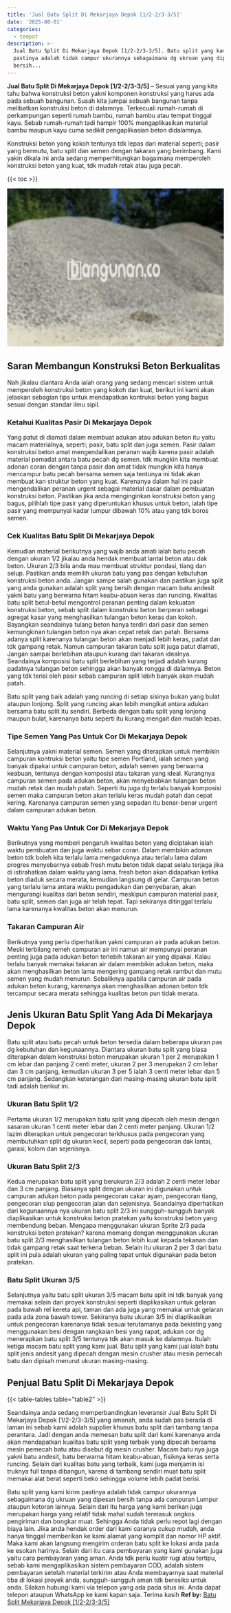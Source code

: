 ```yaml
---
title: 'Jual Batu Split Di Mekarjaya Depok [1/2-2/3-3/5]'
date: '2025-08-01'
categories:
  - tempat
description: >-
  Jual Batu Split Di Mekarjaya Depok [1/2-2/3-3/5]. Batu split yang kami kirim
  pastinya adalah tidak campur ukurannya sebagaimana dg ukruan yang dipesan
  bersih...
---
```


**Jual Batu Split Di Mekarjaya Depok \[1/2-2/3-3/5\]** – Sesuai yang yang kita tahu bahwa konstruksi beton yakni komponen konstruksi yang harus ada pada sebuah bangunan. Susah kita jumpai sebuah bangunan tanpa melibatkan konstruksi beton di dalamnya. Terkecuali rumah-rumah di perkampungan seperti rumah bambu, rumah bambu atau tempat tinggal kayu. Sebab rumah-rumah tadi hampir 100% mengaplikasikan material bambu maupun kayu cuma sedikit pengaplikasian beton didalamnya.

Konstruksi beton yang kokoh tentunya tdk lepas dari material seperti; pasir yang bermutu, batu split dan semen dengan takaran yang berimbang. Kami yakin dikala ini anda sedang memperhitungkan bagaimana memperoleh konstruksi beton yang kuat, tdk mudah retak atau juga pecah.

{{< toc >}}

![Jual Batu Split Di Mekarjaya Depok [1/2-2/3-3/5]](/images/jual-batu-split-03.png)

## Saran Membangun Konstruksi Beton Berkualitas

Nah jikalau diantara Anda ialah orang yang sedang mencari sistem untuk memperoleh konstruksi beton yang kokoh dan kuat, berikut ini kami akan jelaskan sebagian tips untuk mendapatkan kontruksi beton yang bagus sesuai dengan standar ilmu sipil.

### Ketahui Kualitas Pasir Di Mekarjaya Depok

Yang patut di diamati dalam membuat adukan atau adukan beton itu yaitu macam materialnya, seperti; pasir, batu split dan juga semen. Pasir dalam konstruksi beton amat mengendalikan peranan wajib karena pasir adalah material pemadat antara batu pecah dg semen. tdk mungkin kita membuat adonan coran dengan tanpa pasir dan amat tidak mungkin kita hanya mencampur batu pecah bersama semen saja tentunya ini tidak akan membuat kan struktur beton yang kuat. Karenanya dalam hal ini pasir mengendalikan peranan urgent sebagai material dasar dalam pembuatan konstruksi beton. Pastikan jika anda menginginkan konstruksi beton yang bagus, pilihlah tipe pasir yang diperuntukan khusus untuk beton, ialah tipe pasir yang mempunyai kadar lumpur dibawah 10% atau yang tdk boros semen.

### Cek Kualitas Batu Split Di Mekarjaya Depok

Kemudian material berikutnya yang wajib anda amati ialah batu pecah dengan ukuran 1/2 jikalau anda hendak membuat lantai beton atau dak beton. Ukuran 2/3 bila anda mau membuat struktur pondasi, tiang dan selup. Pastikan anda memilih ukuran batu yang pas dengan kebutuhan konstruksi beton anda. Jangan sampe salah gunakan dan pastikan juga split yang anda gunakan adalah split yang bersih dengan macam batu andesit yakni batu yang berwarna hitam keabu-abuan keras dan runcing. Kwalitas batu split betul-betul mengontrol peranan penting dalam kekuatan konstruksi beton, sebab split dalam konstruksi beton berperan sebagai agregat kasar yang menghasilkan tulangan beton keras dan kokoh. Bayangkan seandainya tulang beton hanya terdiri dari pasir dan semen kemungkinan tulangan beton nya akan cepat retak dan patah. Bersama adanya split karenanya tulangan beton akan menjadi lebih keras, padat dan tdk gampang retak. Namun campuran takaran batu split juga patut diamati, Jangan sampai berlebihan ataupun kurang dari takaran idealnya. Seandainya komposisi batu split berlebihan yang terjadi adalah kurang padatnya tulangan beton sehingga akan banyak rongga di dalamnya. Beton yang tdk terisi oleh pasir sebab campuran split lebih banyak akan mudah patah.

Batu split yang baik adalah yang runcing di setiap sisinya bukan yang bulat ataupun lonjong. Split yang runcing akan lebih mengikat antara adukan bersama batu split itu sendiri. Berbeda dengan batu split yang lonjong maupun bulat, karenanya batu seperti itu kurang mengait dan mudah lepas.

### Tipe Semen Yang Pas Untuk Cor Di Mekarjaya Depok

Selanjutnya yakni material semen. Semen yang diterapkan untuk membikin campuran kontruksi beton yaitu tipe semen Portland, ialah semen yang banyak dipakai untuk campuran beton, adalah semen yang berwarna keabuan, tentunya dengan komposisi atau takaran yang ideal. Kurangnya campuran semen pada adukan beton, akan menyebabkan tulangan beton mudah retak dan mudah patah. Seperti itu juga dg terlalu banyak komposisi semen maka campuran beton akan terlalu keras mudah patah dan cepat kering. Karenanya campuran semen yang sepadan itu benar-benar urgent dalam campuran adukan beton.

### Waktu Yang Pas Untuk Cor Di Mekarjaya Depok

Berikutnya yang memberi pengaruh kwalitas beton yang diciptakan ialah waktu pembuatan dan juga waktu sebar coran. Dalam membikin adonan beton tdk boleh kita terlalu lama mengaduknya atau terlalu lama dalam progres menyebarnya sebab fresh mutu beton tidak dapat selalu terjaga jika di istirahatkan dalam waktu yang lama. fresh beton akan didapatkan ketika beton diaduk secara merata, kemudian langsung di gelar. Campuran beton yang terlalu lama antara waktu pengadukan dan penyebaran, akan mengurangi kualitas dari beton sendiri, meskipun campuran material pasir, batu split, semen dan juga air telah tepat. Tapi sekiranya ditinggal terlalu lama karenanya kwalitas beton akan menurun.

### Takaran Campuran Air

Berikutnya yang perlu diperhatikan yakni campuran air pada adukan beton. Meski terbilang remeh campuran air ini namun air mempunyai peranan penting juga pada adukan beton terlebih takaran air yang dipakai. Kalau terlalu banyak memakai takaran air dalam membikin adukan beton, maka akan menghasilkan beton lama mengering gampang retak rambut dan mutu semen yang mudah menurun. Sebaliknya apabila campuran air pada adukan beton kurang, karenanya akan menghasilkan adonan beton tdk tercampur secara merata sehingga kualitas beton pun tidak merata.

## Jenis Ukuran Batu Split Yang Ada Di Mekarjaya Depok

Batu split atau batu pecah untuk beton tersedia dalam beberapa ukuran pas dg kebutuhan dan kegunaannya. Diantara ukuran batu split yang biasa diterapkan dalam konstruksi beton merupakan ukuran 1 per 2 merupakan 1 cm lebar dan panjang 2 centi meter, ukuran 2 per 3 merupakan 2 cm lebar dan 3 cm panjang, kemudian ukuran 3 per 5 ialah 3 centi meter lebar dan 5 cm panjang. Sedangkan keterangan dari masing-masing ukuran batu split tadi adalah berikut ini.

### Ukuran Batu Split 1/2

Pertama ukuran 1/2 merupakan batu split yang dipecah oleh mesin dengan sasaran ukuran 1 centi meter lebar dan 2 centi meter panjang. Ukuran 1/2 lazim diterapkan untuk pengecoran terkhusus pada pengecoran yang membutuhkan split dg ukuran kecil, seperti pada pengecoran dak lantai, garasi, kolom dan sejenisnya.

### Ukuran Batu Split 2/3

Kedua merupakan batu split yang berukuran 2/3 adalah 2 centi meter lebar dan 3 cm panjang. Biasanya split dengan ukuran ini digunakan untuk campuran adukan beton pada pengecoran cakar ayam, pengecoran tiang, pengecoran slup pengecoran jalan dan sejenisnya. Seandainya diperhatikan dari kegunaannya nya ukuran batu split 2/3 ini sungguh-sungguh banyak diaplikasikan untuk konstruksi beton pratekan yaitu konstruksi beton yang membendung beban. Mengapa menggunakan ukuran Sprite 2/3 pada konstruksi beton pratekan? karena memang dengan menggunakan ukuran batu split 2/3 menghasilkan tulangan beton lebih kuat kepada tekanan dan tidak gampang retak saat terkena beban. Selain itu ukuran 2 per 3 dari batu split ini pula adalah ukuran yang paling tepat untuk digunakan pada beton pratekan.

### Batu Split Ukuran 3/5

Selanjutnya yaitu batu split ukuran 3/5 macam batu split ini tdk banyak yang memakai selain dari proyek konstruksi seperti diaplikasikan untuk gelaran pada bawah rel kereta api, taman dan ada juga yang memakai untuk gelaran pada ada zona bawah tower. Sekiranya batu ukuran 3/5 ini diaplikasikan untuk pengecoran karenanya tidak sesuai terutamanya pada bekisting yang menggunakan besi dengan rangkaian besi yang rapat, adukan cor dg menerapkan batu split 3/5 tentunya tdk akan masuk ke dalamnya. Itulah ketiga macam batu split yang kami jual. Batu split yang kami jual ialah batu split jenis andesit yang dipecah dengan mesin crusher atau mesin pemecah batu dan dipisah menurut ukuran masing-masing.

## Penjual Batu Split Di Mekarjaya Depok

{{< table-tables table="table2" >}}

Seandainya anda sedang memperbandingkan leveransir Jual Batu Split Di Mekarjaya Depok \[1/2-2/3-3/5\] yang amanah, anda sudah pas berada di laman ini sebab kami adalah supplier khusus batu split dari tambang tanpa perantara. Jadi dengan anda memesan batu split dari kami karenanya anda akan mendapatkan kualitas batu split yang terbaik yang dipecah bersama mesin pemecah batu atau disebut dg mesin crusher. Macam batu nya juga yakni batu andesit, batu berwarna hitam keabu-abuan, fisiknya keras serta runcing. Selain dari kualitas batu yang terbaik, kami juga menjamin isi truknya full tanpa dibangun, karena di tambang sendiri muat batu split memakai alat berat seperti beko sehingga volume lebih padat berisi.

Batu split yang kami kirim pastinya adalah tidak campur ukurannya sebagaimana dg ukruan yang dipesan bersih tanpa ada campuran Lumpur ataupun kotoran lainnya. Selain dari itu harga yang kami berikan juga merupakan harga yang relatif tidak mahal sudah termasuk ongkos pengiriman dan bongkar muat. Sehingga Anda tidak perlu repot lagi dengan biaya lain. Jika anda hendak order dari kami caranya cukup mudah, anda hanya tinggal memberikan ke kami alamat yang komplit dan nomor HP aktif. Maka kami akan langsung mengirim orderan batu split ke lokasi anda pada ke esokan harinya. Selain dari itu cara pembayaran yang kami gunakan juga yaitu cara pembayaran yang aman. Anda tdk perlu kuatir rugi atau tertipu, sebab kami mengaplikasikan sistem pembayaran COD, adalah sistem pembayaran setelah material terkirim atau Anda membayarnya saat material tiba di lokasi proyek anda, sungguh-sungguh aman tdk beresiko untuk anda. Silakan hubungi kami via telepon yang ada pada situs ini. Anda dapat telepon ataupun WhatsApp ke kami kapan saja. Terima kasih
**Ref by:** [Batu Split Mekarjaya Depok [1/2-2/3-3/5]](https://id.wikipedia.org/wiki/Batu)
